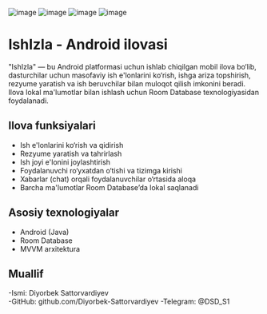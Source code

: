 ![image](https://github.com/user-attachments/assets/a53a2ead-73c2-4994-91bb-7981a7e0ccad)
![image](https://github.com/user-attachments/assets/c68c0728-7564-47bc-9e46-af0924dec0ca)
![image](https://github.com/user-attachments/assets/a0636978-b266-4727-8a30-976c99c5ce41)
![image](https://github.com/user-attachments/assets/dcc1810b-d715-45da-9943-33607400ce32)

# IshIzla - Android ilovasi 

"IshIzla" — bu Android platformasi uchun ishlab chiqilgan mobil ilova bo‘lib, dasturchilar uchun masofaviy ish e'lonlarini ko‘rish, ishga ariza topshirish, rezyume yaratish va ish beruvchilar bilan muloqot qilish imkonini beradi. Ilova lokal ma'lumotlar bilan ishlash uchun Room Database texnologiyasidan foydalanadi.

## Ilova funksiyalari

- Ish e'lonlarini ko‘rish va qidirish
- Rezyume yaratish va tahrirlash
- Ish joyi e'lonini joylashtirish
- Foydalanuvchi ro‘yxatdan o‘tishi va tizimga kirishi
- Xabarlar (chat) orqali foydalanuvchilar o‘rtasida aloqa
- Barcha ma'lumotlar Room Database’da lokal saqlanadi

## Asosiy texnologiyalar

- Android (Java)
- Room Database
- MVVM arxitektura




## Muallif

-Ismi: Diyorbek Sattorvardiyev  
-GitHub: github.com/Diyorbek-Sattorvardiyev 
-Telegram: @DSD_S1

